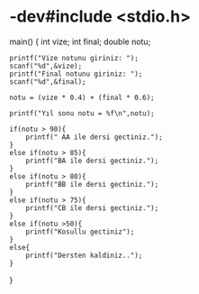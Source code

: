 # -dev#include <stdio.h>
 
main()
{
    int vize;
    int final;
    double notu;
    
    printf("Vize notunu giriniz: ");
    scanf("%d",&vize);
    printf("Final notunu giriniz: ");
    scanf("%d",&final);
    
    notu = (vize * 0.4) + (final * 0.6);
    
    printf("Yıl sonu notu = %f\n",notu);
    
    if(notu > 90){
        printf(" AA ile dersi gectiniz.");
    }
    else if(notu > 85){
        printf("BA ile dersi gectiniz.");
    }
    else if(notu > 80){
        printf("BB ile dersi gectiniz.");
    }
    else if(notu > 75){
        printf("CB ile dersi gectiniz.");
    }
    else if(notu >50){
        printf("Kosullu gectiniz");
    }
    else{
        printf("Dersten kaldiniz..");
    }
}
